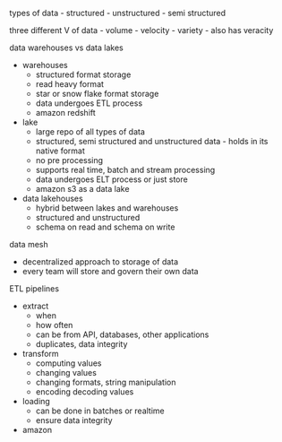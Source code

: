 types of data
	- structured
	- unstructured
	- semi structured

three different V of data
	- volume
	- velocity
	- variety
	- also has veracity

data warehouses vs data lakes
- warehouses
	- structured format storage
	- read heavy format
	- star or snow flake format storage
	- data undergoes ETL process
	- amazon redshift
- lake
	- large repo of all types of data
	- structured, semi structured and unstructured data - holds in its native format
	- no pre processing
	- supports real time, batch and stream processing
	- data undergoes ELT process or just store
	- amazon s3 as a data lake
- data lakehouses
	- hybrid between lakes and warehouses
	- structured and unstructured
	- schema on read and schema on write

data mesh
- decentralized approach to storage of data
- every team will store and govern their own data

ETL pipelines
- extract
	- when
	- how often
	- can be from API, databases, other applications
	- duplicates, data integrity
- transform
	- computing values
	- changing values
	- changing formats, string manipulation
	- encoding decoding values
- loading
	- can be done in batches or realtime
	- ensure data integrity
- amazon 

